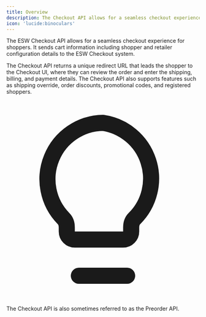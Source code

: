 ```yaml
---
title: Overview
description: The Checkout API allows for a seamless checkout experience for shoppers.
icon: 'lucide:binoculars'
---
```


The ESW Checkout API allows for a seamless checkout experience for shoppers. It sends cart information including shopper and retailer configuration details to the ESW Checkout system.

The Checkout API returns a unique redirect URL that leads the shopper to the Checkout UI, where they can review the order and enter the shipping, billing, and payment details. The Checkout API also supports features such as shipping override, order discounts, promotional codes, and registered shoppers.

<br>

<div class="border-l-4 border-primary bg-primary/10 dark:border-primary dark:bg-primary/20 p-4 rounded-md shadow-sm flex items-start gap-3">
  <svg xmlns="http://www.w3.org/2000/svg" class="mt-0.5 h-4 w-4 shrink-0 text-primary dark:text-white" fill="none" viewBox="0 0 24 24" stroke="currentColor">
    <path stroke-linecap="round" stroke-linejoin="round" stroke-width="2" d="M12 2a7 7 0 00-4.9 11.9c.3.3.4.7.4 1.1v.5a1 1 0 001 1h6a1 1 0 001-1v-.5c0-.4.1-.8.4-1.1A7 7 0 0012 2zM9 21h6" />
  </svg>
  <p class="text-base text-primary dark:text-white">
    The <span class="font-medium">Checkout API</span> is also sometimes referred to as the 
    <span class="font-large">Preorder API</span>.
  </p>
</div>





